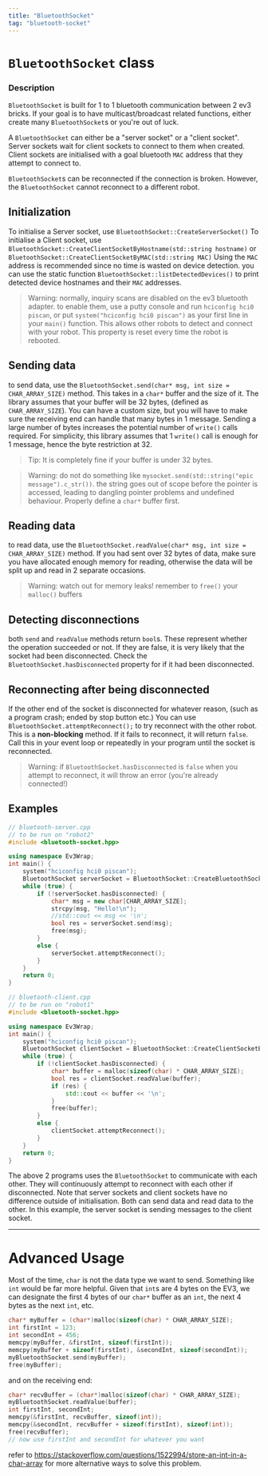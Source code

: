 ```yaml
---
title: "BluetoothSocket"
tag: "bluetooth-socket"
---
```


# `BluetoothSocket` class

### Description
`BluetoothSocket` is built for 1 to 1 bluetooth communication between 2 ev3 bricks. If your goal is to have multicast/broadcast related functions, either create many `BluetoothSocket`s or you're out of luck.

A `BluetoothSocket` can either be a "server socket" or a "client socket". Server sockets wait for client sockets to connect to them when created. Client sockets are initialised with a goal bluetooth `MAC` address that they attempt to connect to.

`BluetoothSocket`s can be reconnected if the connection is broken. However, the `BluetoothSocket` cannot reconnect to a different robot.

## Initialization
To initialise a Server socket, use `BluetoothSocket::CreateServerSocket()`
To initialise a Client socket, use `BluetoothSocket::CreateClientSocketByHostname(std::string hostname)` 
or 
`BluetoothSocket::CreateClientSocketByMAC(std::string MAC)`
Using the `MAC` address is recommended since no time is wasted on device detection. you can use the static function `BluetoothSocket::listDetectedDevices()` to print detected device hostnames and their `MAC` addresses.

>   Warning: normally, inquiry scans are disabled on the ev3 bluetooth adapter. to enable them, use a putty console and run `hciconfig hci0 piscan`, or put `system("hciconfig hci0 piscan")` as your first line in your `main()` function. This allows other robots to detect and connect with your robot. This property is reset every time the robot is rebooted.

## Sending data
to send data, use the `BluetoothSocket.send(char* msg, int size = CHAR_ARRAY_SIZE)` method. This takes in a `char*` buffer and the size of it. The library assumes that your buffer will be 32 bytes, (defined as `CHAR_ARRAY_SIZE`). You can have a custom size, but you will have to make sure the receiving end can handle that many bytes in 1 message.
Sending a large number of bytes increases the potential number of `write()` calls required. For simplicity, this library assumes that 1 `write()` call is enough for 1 message, hence the byte restriction at 32.

>   Tip: It is completely fine if your buffer is under 32 bytes.

>   Warning: do not do something like `mysocket.send(std::string("epic message").c_str())`. the string goes out of scope before the pointer is accessed, leading to dangling pointer problems and undefined behaviour. Properly define a `char*` buffer first.


## Reading data
to read data, use the `BluetoothSocket.readValue(char* msg, int size = CHAR_ARRAY_SIZE)` method. If you had sent over 32 bytes of data, make sure you have allocated enough memory for reading, otherwise the data will be split up and read in 2 separate occasions.

>   Warning: watch out for memory leaks! remember to `free()` your `malloc()` buffers

## Detecting disconnections
both `send` and `readValue` methods return `bool`s. These represent whether the operation succeeded or not. If they are false, it is very likely that the socket had been disconnected. Check the `BluetoothSocket.hasDisconnected` property for if it had been disconnected.

## Reconnecting after being disconnected
If the other end of the socket is disconnected for whatever reason, (such as a program crash; ended by stop button etc.) You can use `BluetoothSocket.attemptReconnect();` to try reconnect with the other robot. This is a **non-blocking** method. If it fails to reconnect, it will return `false`. Call this in your event loop or repeatedly in your program until the socket is reconnected.

>   Warning: if `BluetoothSocket.hasDisconnected` is `false` when you attempt to reconnect, it will throw an error (you're already connected!)


## Examples

```cpp
// bluetooth-server.cpp
// to be run on "robot2"
#include <bluetooth-socket.hpp>

using namespace Ev3Wrap;
int main() {
    system("hciconfig hci0 piscan");
    BluetoothSocket serverSocket = BluetoothSocket::CreateBluetoothSocket("", true);
    while (true) {
        if (!serverSocket.hasDisconnected) {
            char* msg = new char[CHAR_ARRAY_SIZE];
            strcpy(msg, "Hello!\n");
            //std::cout << msg << '\n';
            bool res = serverSocket.send(msg);
            free(msg);
        }
        else {
            serverSocket.attemptReconnect();
        }
    }
    return 0;
}
```

```cpp
// bluetooth-client.cpp
// to be run on "robot1"
#include <bluetooth-socket.hpp>

using namespace Ev3Wrap;
int main() {
    system("hciconfig hci0 piscan");
    BluetoothSocket clientSocket = BluetoothSocket::CreateClientSocketByHostname("robot2");
    while (true) {
        if (!clientSocket.hasDisconnected) {
            char* buffer = malloc(sizeof(char) * CHAR_ARRAY_SIZE);
            bool res = clientSocket.readValue(buffer);
            if (res) {
                std::cout << buffer << '\n';
            }
            free(buffer);
        }
        else {
            clientSocket.attemptReconnect();
        }
    }
    return 0;
}
```
The above 2 programs uses the `BluetoothSocket` to communicate with each other. They will continuously attempt to reconnect with each other if disconnected. Note that server sockets and client sockets have no difference outside of initialisation. Both can send data and read data to the other. In this example, the server socket is sending messages to the client socket.

---
# Advanced Usage
Most of the time, `char` is not the data type we want to send. Something like `int` would be far more helpful. Given that `int`s are 4 bytes on the EV3, we can designate the first 4 bytes of our `char*` buffer as an `int`, the next 4 bytes as the next `int`, etc.
```cpp
char* myBuffer = (char*)malloc(sizeof(char) * CHAR_ARRAY_SIZE);
int firstInt = 123;
int secondInt = 456;
memcpy(myBuffer, &firstInt, sizeof(firstInt));
memcpy(myBuffer + sizeof(firstInt), &secondInt, sizeof(secondInt));
myBluetoothSocket.send(myBuffer);
free(myBuffer);
```
and on the receiving end:
```cpp
char* recvBuffer = (char*)malloc(sizeof(char) * CHAR_ARRAY_SIZE);
myBluetoothSocket.readValue(buffer);
int firstInt, secondInt;
memcpy(&firstInt, recvBuffer, sizeof(int));
memcpy(&secondInt, recvBuffer + sizeof(firstInt), sizeof(int));
free(recvBuffer);
// now use firstInt and secondInt for whatever you want
```

refer to https://stackoverflow.com/questions/1522994/store-an-int-in-a-char-array for more alternative ways to solve this problem.
